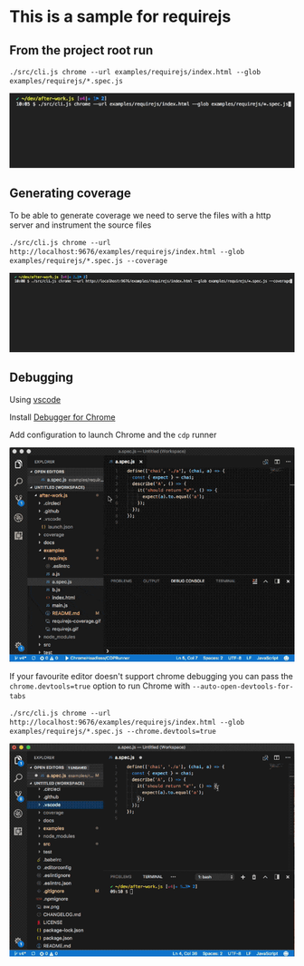 # This is a sample for requirejs

## From the project root run

```shell
./src/cli.js chrome --url examples/requirejs/index.html --glob examples/requirejs/*.spec.js
```

![](./requirejs.gif)

## Generating coverage

To be able to generate coverage we need to serve the files with a http server and instrument the source files

```shell
./src/cli.js chrome --url http://localhost:9676/examples/requirejs/index.html --glob examples/requirejs/*.spec.js --coverage
```

![](./requirejs-coverage.gif)

## Debugging

Using [vscode](https://code.visualstudio.com/)

Install [Debugger for Chrome](https://marketplace.visualstudio.com/items?itemName=msjsdiag.debugger-for-chrome)

Add configuration to launch Chrome and the `cdp` runner

![](./requirejs-debug.gif)

If your favourite editor doesn't support chrome debugging you can pass the `chrome.devtools=true` option to run Chrome with `--auto-open-devtools-for-tabs`

```shell
./src/cli.js chrome --url http://localhost:9676/examples/requirejs/index.html --glob examples/requirejs/*.spec.js --chrome.devtools=true
```

![](./requirejs-debug-devtools.gif)
